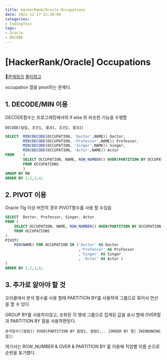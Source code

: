 ```yaml
---
title: HackerRank/Oracle Occupations
date: 2021-12-17 12:30:09
categories:
- CodingTest
tags:
- Oracle
- DECODE
---
```






# [HackerRank/Oracle] Occupations

📌[문제링크](https://www.hackerrank.com/challenges/occupations/problem) [풀이참고](https://yurimyurim.tistory.com/11)

 

occupation 열을 pivot하는 문제다. 



## 1. DECODE/MIN 이용

DECODE함수는 프로그래밍에서의 if else 와 비슷한 기능을 수행함

`DECODE(컬럽, 조건1, 결과1, 조건2, 결과2)`

```sql
SELECT  MIN(DECODE(OCCUPATION, 'Doctor',NAME)) Doctor,
        MIN(DECODE(OCCUPATION, 'Professor',NAME)) Professor,
        MIN(DECODE(OCCUPATION, 'Singer',NAME)) Singer,
        MIN(DECODE(OCCUPATION, 'Actor',NAME)) Actor
FROM    (
        SELECT OCCUPATION, NAME, ROW_NUMBER() OVER(PARTITION BY OCCUPATION ORDER BY NAME) RN
        FROM OCCUPATIONS
        )
GROUP BY RN
ORDER BY 1,2,3,4;
```





## 2. PIVOT 이용

Oracle 11g 이상 버전의 경우 PIVOT함수를 사용 할 수있음

```sql
SELECT  Doctor, Professor, Singer, Actor 
FROM (
    SELECT OCCUPATION, NAME, ROW_NUMBER() OVER(PARTITION BY OCCUPATION ORDER BY NAME)RN
    FROM OCCUPATIONS
)
PIVOT(
    MIN(NAME) FOR OCCUPATION IN ('Doctor' AS Doctor
                                 ,'Professor' AS Professor
                                 ,'Singer' AS Singer
                                 , 'Actor' AS Actor )
)
ORDER BY 1,2,3,4;
```





## 3. 추가로 알아야 할 것

오라클에서 분석 함수를 사용 할때 PARTITION BY를 사용하여 그룹으로 묶어서 연산을 할 수 있다.

GROUP BY를 사용하지않고, 조회된 각 행에 그룹으로 집계된 값을 표시 할때 OVER절과 PARTITION BY 절을 사용하면된다.

`분석함수([칼럼]) OVER(PARTITION BY 칼럼1, 칼럼2... [ORDER BY 절] [WINDOWING 절])`



여기서는 ROW_NUMBER & OVER & PARTITION BY 를 이용해 직업별 이름 순으로 순번을 표기했다.

